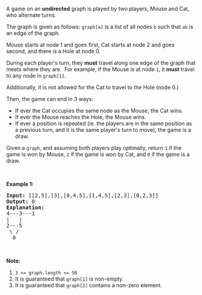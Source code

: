 <p>A game on an <strong>undirected</strong> graph is played by two players, Mouse and Cat, who alternate turns.</p>

<p>The graph is given as follows: <code>graph[a]</code> is a list of all nodes <code>b</code> such that <code>ab</code> is an edge of the graph.</p>

<p>Mouse starts at node 1 and goes first, Cat starts at node 2 and goes second, and there is a Hole at node 0.</p>

<p>During each player&#39;s turn, they <strong>must</strong> travel along one&nbsp;edge of the graph that meets where they are.&nbsp; For example, if the Mouse is at node <code>1</code>, it <strong>must</strong> travel to any node in <code>graph[1]</code>.</p>

<p>Additionally, it is not allowed for the Cat to travel to the Hole (node 0.)</p>

<p>Then, the game can end in 3 ways:</p>

<ul>
	<li>If ever the Cat occupies the same node as the Mouse, the Cat wins.</li>
	<li>If ever the Mouse reaches the Hole, the Mouse wins.</li>
	<li>If ever a position is repeated (ie.&nbsp;the players are in the same position as a previous turn, and&nbsp;it is the same player&#39;s turn to move), the game is a draw.</li>
</ul>

<p>Given a <code>graph</code>, and assuming both players play optimally, return <code>1</code>&nbsp;if the game is won by Mouse, <code>2</code>&nbsp;if the game is won by Cat, and <code>0</code>&nbsp;if the game is a draw.</p>

<p>&nbsp;</p>

<ol>
</ol>

<div>
<p><strong>Example 1:</strong></p>

<pre>
<strong>Input: </strong><span id="example-input-1-1">[[2,5],[3],[0,4,5],[1,4,5],[2,3],[0,2,3]]</span>
<strong>Output: </strong><span id="example-output-1">0
<strong>Explanation:</strong>
</span>4---3---1
|&nbsp; &nbsp;|
2---5
&nbsp;\&nbsp;/
&nbsp; 0
</pre>

<p>&nbsp;</p>

<p><strong>Note:</strong></p>

<ol>
	<li><code>3 &lt;= graph.length &lt;= 50</code></li>
	<li>It is guaranteed that <code>graph[1]</code> is non-empty.</li>
	<li>It is guaranteed that <code>graph[2]</code> contains a non-zero element.&nbsp;</li>
</ol>
</div>
